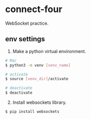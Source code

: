 # connect-four
WebSocket practice.

## env settings
1. Make a python virtual environment.
```bash
# Mac
$ python3 -m venv [venv_name]

# activate
$ source [venv_dir]/activate

# deactivate
$ deactivate
``` 
2. Install websockets library.
```bash
$ pip install websockets
```
